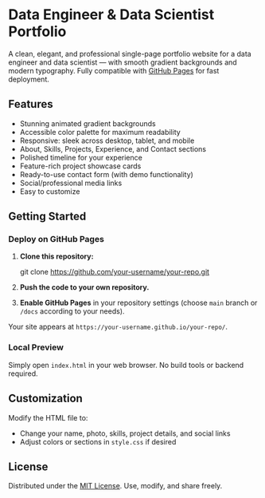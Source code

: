# Data Engineer & Data Scientist Portfolio

A clean, elegant, and professional single-page portfolio website for a data engineer and data scientist — with smooth gradient backgrounds and modern typography. Fully compatible with [GitHub Pages](https://pages.github.com/) for fast deployment.

## Features

- Stunning animated gradient backgrounds
- Accessible color palette for maximum readability
- Responsive: sleek across desktop, tablet, and mobile
- About, Skills, Projects, Experience, and Contact sections
- Polished timeline for your experience
- Feature-rich project showcase cards
- Ready-to-use contact form (with demo functionality)
- Social/professional media links
- Easy to customize

## Getting Started

### Deploy on GitHub Pages

1. **Clone this repository:**
   
   git clone https://github.com/your-username/your-repo.git
   
2. **Push the code to your own repository.**
3. **Enable GitHub Pages** in your repository settings (choose `main` branch or `/docs` according to your needs).

Your site appears at `https://your-username.github.io/your-repo/`.

### Local Preview

Simply open `index.html` in your web browser. No build tools or backend required.

## Customization

Modify the HTML file to:

- Change your name, photo, skills, project details, and social links
- Adjust colors or sections in `style.css` if desired

## License

Distributed under the [MIT License](./LICENSE). Use, modify, and share freely.